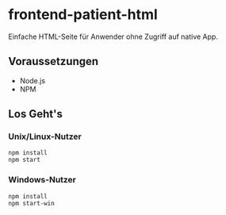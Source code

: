 # frontend-patient-html
Einfache HTML-Seite für Anwender ohne Zugriff auf native App.

## Voraussetzungen

- Node.js
- NPM

## Los Geht's

### Unix/Linux-Nutzer

```
npm install
npm start
```

### Windows-Nutzer

```
npm install
npm start-win
```
